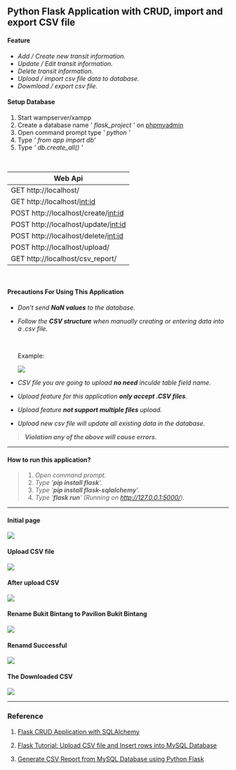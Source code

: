 ## Python Flask Application with CRUD, import and export CSV file

#### Feature

- _Add / Create new transit information._
- _Update / Edit transit information._
- _Delete transit information._
- _Upload / import csv file data to database._
- _Dowmload / export csv file._

#### Setup Database

1. Start wampserver/xampp
2. Create a database name _' flask_project '_ on [phpmyadmin](http://localhost/phpmyadmin/)
3. Open command prompt type _' python '_
4. Type _' from app import db'_
5. Type _' db.create_all() '_

<br>

| Web Api                               |
| ------------------------------------- |
| GET http://localhost/                 |
| GET http://localhost/<int:id>         |
| POST http://localhost/create/<int:id> |
| POST http://localhost/update/<int:id> |
| POST http://localhost/delete/<int:id> |
| POST http://localhost/upload/         |
| GET http://localhost/csv_report/      |

<br>

#### Precautions For Using This Application

- _Don't send **NaN values** to the database._
- _Follow the **CSV structure** when manually creating or entering data into a .csv file._

  <br>

  Example:

  ![](./static/img/downloadCSV.JPG)
  <br>

- _CSV file you are going to upload **no need** inculde table field name._
- _Upload feature for this application **only accept .CSV files**._
- _Upload feature **not support multiple files** upload._
- _Upload new csv file will update all existing data in the database._

> _**Violation any of the above will cause errors.**_

<hr>

#### How to run this application?

> 1.  _Open command prompt._
> 2.  _Type '**pip install flask**'._
> 3.  _Type '**pip install flask-sqlalchemy**'._
> 4.  _Type '**flask run**' (Running on http://127.0.0.1:5000/)._

<hr>

#### Initial page

![](./static/img/initial.JPG)

#### Upload CSV file

![](./static/img/uploadcsv.JPG)

#### After upload CSV

![](./static/img/csvUploaded.JPG)

#### Rename Bukit Bintang to Pavilion Bukit Bintang

![](./static/img/rename.JPG)

#### Renamd Successful

![](./static/img/renamed.JPG)

#### The Downloaded CSV

![](./static/img/downloadCSV.JPG)

<hr>

### Reference

1. [Flask CRUD Application with SQLAlchemy](https://codeloop.org/flask-crud-application-with-sqlalchemy/)

2. [Flask Tutorial: Upload CSV file and Insert rows into MySQL Database](https://medevel.com/flask-tutorial-upload-csv-file-and-insert-rows-into-the-database/)

3. [Generate CSV Report from MySQL Database using Python Flask](https://roytuts.com/generate-csv-report-from-mysql-database-using-python-flask/)
